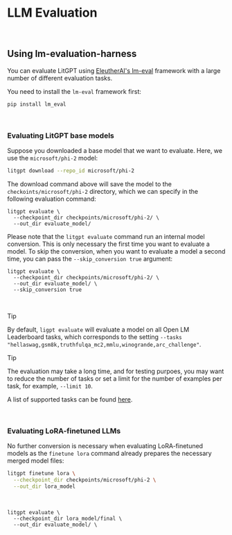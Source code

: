 # LLM Evaluation

&nbsp;

## Using lm-evaluation-harness

You can evaluate LitGPT using [EleutherAI's lm-eval](https://github.com/EleutherAI/lm-evaluation-harness) framework with a large number of different evaluation tasks.

You need to install the `lm-eval` framework first:

```bash
pip install lm_eval
```

&nbsp;

### Evaluating LitGPT base models

Suppose you downloaded a base model that we want to evaluate. Here, we use the `microsoft/phi-2` model:

```bash
litgpt download --repo_id microsoft/phi-2
```

The download command above will save the model to the `checkoints/microsoft/phi-2` directory, which we can
specify in the following evaluation command:


```
litgpt evaluate \
  --checkpoint_dir checkpoints/microsoft/phi-2/ \
  --out_dir evaluate_model/
```

Please note that the `litgpt evaluate` command run an internal model conversion. 
This is only necessary the first time you want to evaluate a model. To skip the conversion, 
when you want to evaluate a model a second time, you can pass the `--skip_conversion true` argument:

```
litgpt evaluate \
  --checkpoint_dir checkpoints/microsoft/phi-2/ \
  --out_dir evaluate_model/ \
  --skip_conversion true
```

&nbsp;

> [!TIP]
> By default, `ligpt evaluate` will evaluate a model on all Open LM Leaderboard tasks, which corresponds
to the setting `--tasks "hellaswag,gsm8k,truthfulqa_mc2,mmlu,winogrande,arc_challenge"`. 

> [!TIP]
> The evaluation may take a long time, and for testing purpoes, you may want to reduce the number of tasks
> or set a limit for the number of examples per task, for example, `--limit 10`.

A list of supported tasks can be found [here](https://github.com/EleutherAI/lm-evaluation-harness/blob/master/docs/task_table.md).




&nbsp;

### Evaluating LoRA-finetuned LLMs

No further conversion is necessary when evaluating LoRA-finetuned models as the `finetune lora` command already prepares the necessary merged model files:

```bash
litgpt finetune lora \
  --checkpoint_dir checkpoints/microsoft/phi-2 \
  --out_dir lora_model
```

&nbsp;

```
litgpt evaluate \
  --checkpoint_dir lora_model/final \
  --out_dir evaluate_model/ \
```
